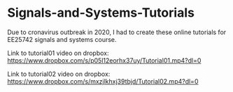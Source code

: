 # Signals-and-Systems-Tutorials
Due to cronavirus outbreak in 2020, I had to create these online tutorials for EE25742 signals and systems course.

Link to tutorial01 video on dropbox:
https://www.dropbox.com/s/p05l12eorhx37uy/Tutorial01.mp4?dl=0

Link to tutorial02 video on dropbox:
https://www.dropbox.com/s/mxzjlkhxj39tbjd/Tutorial02.mp4?dl=0

